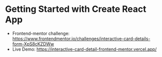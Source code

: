 # Getting Started with Create React App

- Frontend-mentor challenge: <https://www.frontendmentor.io/challenges/interactive-card-details-form-XpS8cKZDWw>
- Live Demo: <https://interactive-card-detail-frontend-mentor.vercel.app/>
